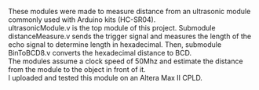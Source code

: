 These modules were made to measure distance from an ultrasonic module commonly used with Arduino kits (HC-SR04).<br>
ultrasonicModule.v is the top module of this project. Submodule distanceMeasure.v sends the trigger signal and measures the length of the echo signal to determine length in hexadecimal. Then, submodule BinToBCD8.v converts the hexadecimal distance to BCD.<br>
The modules assume a clock speed of 50Mhz and estimate the distance from the module to the object in front of it.<br>
I uploaded and tested this module on an Altera Max II CPLD.<br>